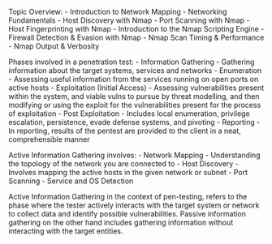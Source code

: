 Topic Overview:
	- Introduction to Network Mapping
	- Networking Fundamentals
	- Host Discovery with Nmap
	- Port Scanning with Nmap
	- Host Fingerprinting with Nmap
	- Introduction to the Nmap Scripting Engine
	- Firewall Detection & Evasion with Nmap
	- Nmap Scan Timing & Performance
	- Nmap Output & Verbosity


Phases involved in a penetration test:
	- Information Gathering - Gathering information about the target systems, services and networks
	- Enumeration - Assessing useful information from the services running on open ports on active hosts
	- Exploitation (Initial Access) - Assessing vulnerabilities present within the system, and viable vulns to pursue by threat modelling, and then modifying or using the exploit for the vulnerabilities present for the process of exploitation
	- Post Exploitation - Includes local enumeration, privilege escalation, persistence, evade defense systems, and pivoting
	- Reporting - In reporting, results of the pentest are provided to the client in a neat, comprehensible manner

Active Information Gathering involves:
	- Network Mapping - Understanding the topology of the network you are connected to
	- Host Discovery - Involves mapping the active hosts in the given network or subnet
	- Port Scanning
	- Service and OS Detection

Active Information Gathering in the context of pen-testing, refers to the phase where the tester actively interacts with the target system or network to collect data and identify possible vulnerabilities. Passive information gathering on the other hand includes gathering information without interacting with the target entities.